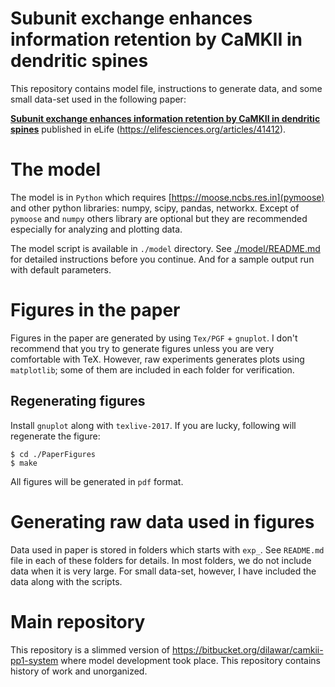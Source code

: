 # Subunit exchange enhances information retention by CaMKII in dendritic spines

This repository contains model file, instructions to generate data, and some small 
data-set used in the following paper:

[__Subunit exchange enhances information retention by CaMKII in dendritic spines__](https://elifesciences.org/articles/41412) 
published in eLife (https://elifesciences.org/articles/41412).

# The model

The model is in `Python` which requires [https://moose.ncbs.res.in](pymoose) and
other python libraries: numpy, scipy, pandas, networkx. Except of `pymoose` and
`numpy` others library are optional but they are recommended especially for
analyzing and plotting data.

The model script is available in `./model` directory. See
[./model/README.md](model/README.md) for detailed instructions before you
continue. And for a sample output run with default parameters.

# Figures in the paper

Figures in the paper are generated by using `Tex/PGF` + `gnuplot`. I don't
recommend that you try to generate figures unless you are very comfortable
with TeX. However, raw experiments generates plots using `matplotlib`; some of
them are included in each folder for verification.

## Regenerating figures

Install `gnuplot` along with `texlive-2017`. If you are lucky, following will regenerate
the figure:

    $ cd ./PaperFigures
    $ make
    
All figures will be generated in `pdf` format.

# Generating raw data used in figures

Data used in paper is stored in folders which starts with `exp_`.
See `README.md` file in each of these folders for details. In most folders, we
do not include data when it is very large. For small data-set, however, I have
included the data along with the scripts.

# Main repository

This repository is a slimmed version of
https://bitbucket.org/dilawar/camkii-pp1-system where model development took
place. This repository contains history of work and unorganized.
